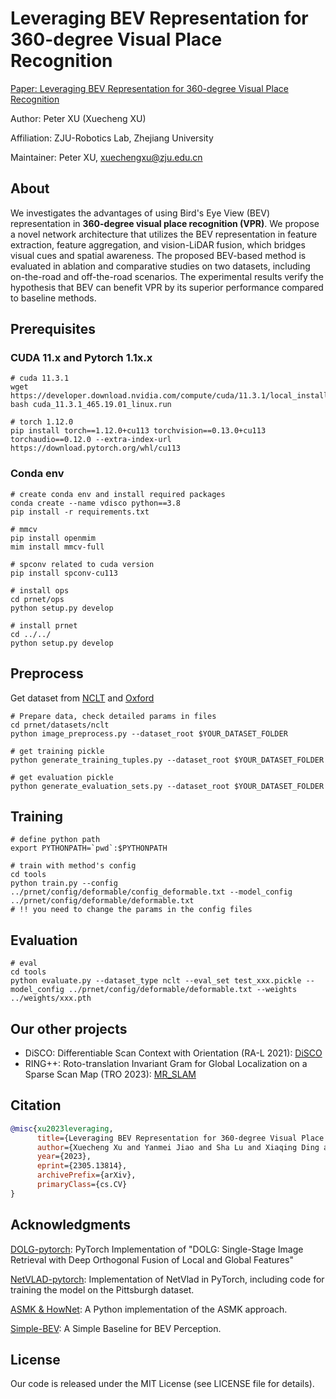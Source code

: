 # Leveraging BEV Representation for 360-degree Visual Place Recognition

[Paper: Leveraging BEV Representation for 360-degree Visual Place Recognition ](https://oxford-robotics-institute.github.io/radar-robotcar-dataset/datasets)

Author: Peter XU (Xuecheng XU)

Affiliation: ZJU-Robotics Lab, Zhejiang University

Maintainer: Peter XU, xuechengxu@zju.edu.cn

## About

We investigates the advantages of using Bird's Eye View (BEV) representation in <b>360-degree visual place recognition (VPR)</b>. We propose a novel network architecture that utilizes the BEV representation in feature extraction, feature aggregation, and vision-LiDAR fusion, which bridges visual cues and spatial awareness. The proposed BEV-based method is evaluated in ablation and comparative studies on two datasets, including on-the-road and off-the-road scenarios. The experimental results verify the hypothesis that BEV can benefit VPR by its superior performance compared to baseline methods.

## Prerequisites

### CUDA 11.x and Pytorch 1.1x.x
```
# cuda 11.3.1
wget https://developer.download.nvidia.com/compute/cuda/11.3.1/local_installers/cuda_11.3.1_465.19.01_linux.run
bash cuda_11.3.1_465.19.01_linux.run

# torch 1.12.0
pip install torch==1.12.0+cu113 torchvision==0.13.0+cu113 torchaudio==0.12.0 --extra-index-url https://download.pytorch.org/whl/cu113
```

### Conda env

```
# create conda env and install required packages
conda create --name vdisco python==3.8
pip install -r requirements.txt

# mmcv
pip install openmim
mim install mmcv-full

# spconv related to cuda version
pip install spconv-cu113

# install ops
cd prnet/ops
python setup.py develop

# install prnet
cd ../../
python setup.py develop

```

## Preprocess
Get dataset from [NCLT](http://robots.engin.umich.edu/nclt/) and [Oxford](https://oxford-robotics-institute.github.io/radar-robotcar-dataset/datasets)


```
# Prepare data, check detailed params in files
cd prnet/datasets/nclt
python image_preprocess.py --dataset_root $YOUR_DATASET_FOLDER

# get training pickle
python generate_training_tuples.py --dataset_root $YOUR_DATASET_FOLDER

# get evaluation pickle
python generate_evaluation_sets.py --dataset_root $YOUR_DATASET_FOLDER
```

## Training
```
# define python path
export PYTHONPATH=`pwd`:$PYTHONPATH

# train with method's config
cd tools
python train.py --config ../prnet/config/deformable/config_deformable.txt --model_config ../prnet/config/deformable/deformable.txt
# !! you need to change the params in the config files
```

## Evaluation
```
# eval
cd tools
python evaluate.py --dataset_type nclt --eval_set test_xxx.pickle --model_config ../prnet/config/deformable/deformable.txt --weights ../weights/xxx.pth
```


## Our other projects ###
* DiSCO: Differentiable Scan Context with Orientation (RA-L 2021): [DiSCO](https://github.com/MaverickPeter/DiSCO-pytorch) 
* RING++: Roto-translation Invariant Gram for Global Localization on a Sparse Scan Map (TRO 2023): [MR_SLAM](https://github.com/MaverickPeter/MR_SLAM)


## Citation
```bibtex
@misc{xu2023leveraging,
      title={Leveraging BEV Representation for 360-degree Visual Place Recognition}, 
      author={Xuecheng Xu and Yanmei Jiao and Sha Lu and Xiaqing Ding and Rong Xiong and Yue Wang},
      year={2023},
      eprint={2305.13814},
      archivePrefix={arXiv},
      primaryClass={cs.CV}
}
```

## Acknowledgments

[DOLG-pytorch](https://github.com/dongkyuk/DOLG-pytorch): PyTorch Implementation of "DOLG: Single-Stage Image Retrieval with Deep Orthogonal Fusion of Local and Global Features"

[NetVLAD-pytorch](https://github.com/Nanne/pytorch-NetVlad): Implementation of NetVlad in PyTorch, including code for training the model on the Pittsburgh dataset.

[ASMK & HowNet](https://github.com/jenicek/asmk): A Python implementation of the ASMK approach.

[Simple-BEV](https://github.com/aharley/simple_bev): A Simple Baseline for BEV Perception.

## License
Our code is released under the MIT License (see LICENSE file for details).



